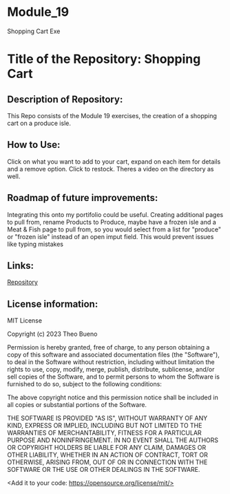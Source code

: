 # Module_19
 Shopping Cart Exe

#  Title of the Repository: Shopping Cart

## Description of Repository:

  This Repo consists of the Module 19 exercises, the creation of a shopping cart on a produce isle.

## How to Use: 
  Click on what you want to add to your cart, expand on each item for details and a remove option. Click to restock. Theres a video on the directory as well.

## Roadmap of future improvements: 
  Integrating this onto my portifolio could be useful.
  Creating additional pages to pull from, rename Products to Produce, maybe have a frozen isle and a Meat & Fish page to pull from, so you would select from a list for "produce" or "frozen isle" instead of an open imput field. This would prevent issues like typing mistakes

## Links:
[Repository](https://github.com/TheoBueno/Module_19.git/)

## License information: 

MIT License

Copyright (c) 2023 Theo Bueno

Permission is hereby granted, free of charge, to any person obtaining a copy
of this software and associated documentation files (the "Software"), to deal
in the Software without restriction, including without limitation the rights
to use, copy, modify, merge, publish, distribute, sublicense, and/or sell
copies of the Software, and to permit persons to whom the Software is
furnished to do so, subject to the following conditions:

The above copyright notice and this permission notice shall be included in all
copies or substantial portions of the Software.

THE SOFTWARE IS PROVIDED "AS IS", WITHOUT WARRANTY OF ANY KIND, EXPRESS OR
IMPLIED, INCLUDING BUT NOT LIMITED TO THE WARRANTIES OF MERCHANTABILITY,
FITNESS FOR A PARTICULAR PURPOSE AND NONINFRINGEMENT. IN NO EVENT SHALL THE
AUTHORS OR COPYRIGHT HOLDERS BE LIABLE FOR ANY CLAIM, DAMAGES OR OTHER
LIABILITY, WHETHER IN AN ACTION OF CONTRACT, TORT OR OTHERWISE, ARISING FROM,
OUT OF OR IN CONNECTION WITH THE SOFTWARE OR THE USE OR OTHER DEALINGS IN THE
SOFTWARE.

<Add it to your code: https://opensource.org/license/mit/>
